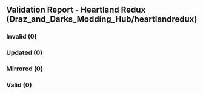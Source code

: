 ## Validation Report - Heartland Redux (Draz_and_Darks_Modding_Hub/heartlandredux)


### Invalid (0)
### Updated (0)
### Mirrored (0)
### Valid (0)
